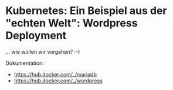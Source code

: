 # Kubernetes: Ein Beispiel aus der "echten Welt": Wordpress Deployment

... wie wollen wir vorgehen? :-)

Dokumentation:
* https://hub.docker.com/_/mariadb
* https://hub.docker.com/_/wordpress